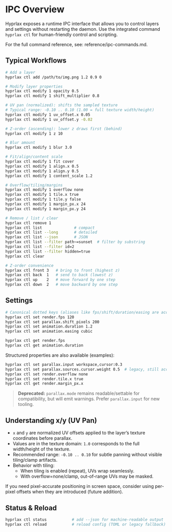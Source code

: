 # IPC Overview

Hyprlax exposes a runtime IPC interface that allows you to control layers and settings without restarting the daemon.
Use the integrated command `hyprlax ctl` for human-friendly control and scripting.

For the full command reference, see: reference/ipc-commands.md.

## Typical Workflows

```bash
# Add a layer
hyprlax ctl add /path/to/img.png 1.2 0.9 0

# Modify layer properties
hyprlax ctl modify 1 opacity 0.5
hyprlax ctl modify 1 shift_multiplier 0.8

# UV pan (normalized): shifts the sampled texture
# Typical range: -0.10 .. 0.10 (1.00 = full texture width/height)
hyprlax ctl modify 1 uv_offset.x 0.05
hyprlax ctl modify 1 uv_offset.y -0.02

# Z-order (ascending): lower z draws first (behind)
hyprlax ctl modify 1 z 10

# Blur amount
hyprlax ctl modify 1 blur 3.0

# Fit/align/content scale
hyprlax ctl modify 1 fit cover
hyprlax ctl modify 1 align.x 0.5
hyprlax ctl modify 1 align.y 0.5
hyprlax ctl modify 1 content_scale 1.2

# Overflow/tiling/margins
hyprlax ctl modify 1 overflow none
hyprlax ctl modify 1 tile.x true
hyprlax ctl modify 1 tile.y false
hyprlax ctl modify 1 margin_px.x 24
hyprlax ctl modify 1 margin_px.y 24

# Remove / list / clear
hyprlax ctl remove 1
hyprlax ctl list              # compact
hyprlax ctl list --long       # detailed
hyprlax ctl list --json       # JSON
hyprlax ctl list --filter path~=sunset  # filter by substring
hyprlax ctl list --filter id=2
hyprlax ctl list --filter hidden=true
hyprlax ctl clear

# Z-order convenience
hyprlax ctl front 3   # bring to front (highest z)
hyprlax ctl back  1   # send to back (lowest z)
hyprlax ctl up    2   # move forward by one step
hyprlax ctl down  2   # move backward by one step
```

## Settings

```bash
# Canonical dotted keys (aliases like fps/shift/duration/easing are accepted):
hyprlax ctl set render.fps 120
hyprlax ctl set parallax.shift_pixels 200
hyprlax ctl set animation.duration 1.2
hyprlax ctl set animation.easing cubic

hyprlax ctl get render.fps
hyprlax ctl get animation.duration
```

Structured properties are also available (examples):

```bash
hyprlax ctl set parallax.input workspace,cursor:0.3
hyprlax ctl set parallax.sources.cursor.weight 0.5  # legacy, still accepted
hyprlax ctl set render.overflow none
hyprlax ctl set render.tile.x true
hyprlax ctl get render.margin_px.x
```

> **Deprecated:** `parallax.mode` remains readable/settable for compatibility, but will emit warnings. Prefer `parallax.input` for new tooling.

## Understanding x/y (UV Pan)

- `x` and `y` are normalized UV offsets applied to the layer’s texture coordinates before parallax.
- Values are in the texture domain: `1.0` corresponds to the full width/height of the texture.
- Recommended range: `-0.10 .. 0.10` for subtle panning without visible tiling/clamp artifacts.
- Behavior with tiling:
  - When tiling is enabled (repeat), UVs wrap seamlessly.
  - With overflow=none/clamp, out-of-range UVs may be masked.

If you need pixel-accurate positioning in screen space, consider using per-pixel offsets when they are introduced (future addition).

## Status & Reload

```bash
hyprlax ctl status           # add --json for machine-readable output
hyprlax ctl reload           # reload config (TOML or legacy fallback)
```
